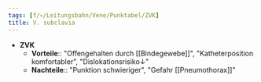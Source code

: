 ```yaml
---
tags: [f/💀/Leitungsbahn/Vene/Punktabel/ZVK]
title: V. subclavia
---
```

- **ZVK**
	- **Vorteile**:: "Offengehalten durch [[Bindegewebe]]", "Katheterposition komfortabler", "Dislokationsrisiko↓"
	- **Nachteile**:: "Punktion schwieriger", "Gefahr [[Pneumothorax]]"